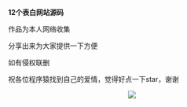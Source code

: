 **12个表白网站源码**

作品为本人网络收集

分享出来为大家提供一下方便

如有侵权联删

祝各位程序猿找到自己的爱情，觉得好点一下star，谢谢

<div align=center><img src="https://github.com/zlaiyyf/loveweb/blob/master/img/9.png" /></div>
